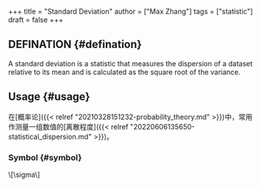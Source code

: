 +++
title = "Standard Deviation"
author = ["Max Zhang"]
tags = ["statistic"]
draft = false
+++

## DEFINATION {#defination}

A standard deviation is a statistic that measures the dispersion of a dataset
relative to its mean and is calculated as the square root of the variance.


## Usage {#usage}

在[概率论]({{< relref "20210328151232-probability_theory.md" >}})中，常用作测量一组数值的[离散程度]({{< relref "20220606135650-statistical_dispersion.md" >}})。


### Symbol {#symbol}

\\[\sigma\\]
